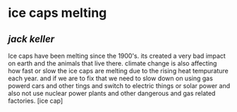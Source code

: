 # ice caps melting
## *jack keller*
Ice caps have been melting since the 1900's. its created a very bad impact on earth and the animals that live there.
climate change is also affecting how fast or slow the ice caps are melting due to the rising heat tempurature each year.
and if we are to fix that we need to slow down on using gas powerd cars and other tings and switch to electric things or solar power and also not use nuclear power plants and other dangerous and gas related factories.
[ice cap]
